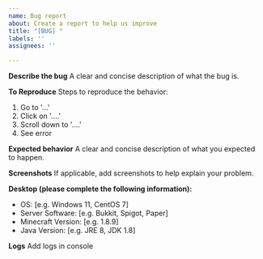 ```yaml
---
name: Bug report
about: Create a report to help us improve
title: "[BUG] "
labels: ''
assignees: ''

---
```


**Describe the bug**
A clear and concise description of what the bug is.

**To Reproduce**
Steps to reproduce the behavior:
1. Go to '...'
2. Click on '....'
3. Scroll down to '....'
4. See error

**Expected behavior**
A clear and concise description of what you expected to happen.

**Screenshots**
If applicable, add screenshots to help explain your problem.

**Desktop (please complete the following information):**
 - OS: [e.g. Windows 11, CentOS 7]
 - Server Software: [e.g. Bukkit, Spigot, Paper]
 - Minecraft Version: [e.g. 1.8.9]
 - Java Version: [e.g. JRE 8, JDK 1.8]

**Logs**
Add logs in console
